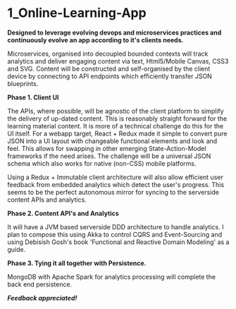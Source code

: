 ﻿# 1_Online-Learning-App
**Designed to leverage evolving devops and microservices practices and continuously evolve an app according to it's clients needs.** 

Microservices, organised into decoupled bounded contexts will track analytics and deliver engaging content via text, Html5/Mobile Canvas, 
CSS3 and SVG.
Content will be constructed and self-organised by the client device by connecting to  API endpoints which efficiently transfer JSON 
blueprints.

**Phase 1. Client UI**

The APIs, where possible, will be agnostic of the client platform to simplify the delivery of up-dated content. This is reasonably 
straight forward for the learning material content. It is more of a technical challenge do this for the UI itself. For a webapp target, 
React + Redux made it simple to convert pure JSON into a UI layout with changeable functional elements and look and feel. This allows for 
swapping in other emerging State-Action-Model frameworks if the need arises. The challenge will be a universal JSON schema which also 
works for native (non-CSS) mobile platforms.   

Using a Redux + Immutable client architecture will also allow efficient user feedback from embedded analytics which detect the user's 
progress. This seems to be the perfect autonomous mirror for syncing to the serverside content APIs and analytics.

**Phase 2. Content API's and Analytics**

It will have a JVM based serverside DDD architecture to handle analytics. I plan to compose this using Akka to control CQRS and 
Event-Sourcing and using Debisish Gosh's book 'Functional and Reactive Domain Modeling' as a guide.

**Phase 3. Tying it all together with Persistence.**

MongoDB with Apache Spark for analytics processing will complete the back end persistence.

_**Feedback appreciated!**_ 
